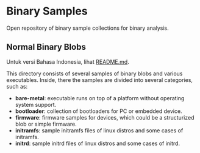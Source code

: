 # Binary Samples

Open repository of binary sample collections for binary analysis.

## Normal Binary Blobs

Untuk versi Bahasa Indonesia, lihat [README.md](README.md).

This directory consists of several samples of binary blobs and various executables. Inside, there the samples are divided into several categories, such as:

- **bare-metal**: executable runs on top of a platform without operating system support.
- **bootloader**: collection of bootloaders for PC or embedded device.
- **firmware**: firmware samples for devices, which could be a structurized blob or simple firmware.
- **initramfs**: sample initramfs files of linux distros and some cases of initramfs.
- **initrd**: sample initrd files of linux distros and some cases of initrd.
